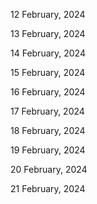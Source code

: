 12 February, 2024

13 February, 2024

14 February, 2024

15 February, 2024

16 February, 2024

17 February, 2024

18 February, 2024

19 February, 2024

20 February, 2024

21 February, 2024